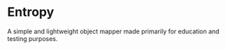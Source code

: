 Entropy
=======
A simple and lightweight object mapper made primarily for education and testing purposes.
